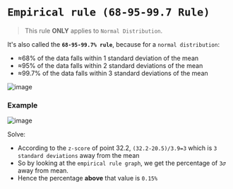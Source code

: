 # `Empirical rule (68-95-99.7 Rule)`
> This rule **ONLY** applies to `Normal Distribution`.

It's also called the **`68-95-99.7% rule`**, because for a `normal distribution`:
- ≈68% of the data falls within 1 standard deviation of the mean
- ≈95% of the data falls within 2 standard deviations of the mean
- ≈99.7% of the data falls within 3 standard deviations of the mean

![image](https://user-images.githubusercontent.com/14041622/38298757-d8ec3036-382a-11e8-964e-b5d23a3a9798.png)


### Example
![image](https://user-images.githubusercontent.com/14041622/43830016-f1533b9a-9b32-11e8-96c5-528d1d5b61e5.png)

Solve:
- According to the `z-score` of point 32.2, `(32.2-20.5)/3.9=3` which is `3 standard deviations` away from the mean
- So by looking at the `empirical rule graph`,  we get the percentage of `3𝜎` away from mean.
- Hence the percentage **above** that value is `0.15%`